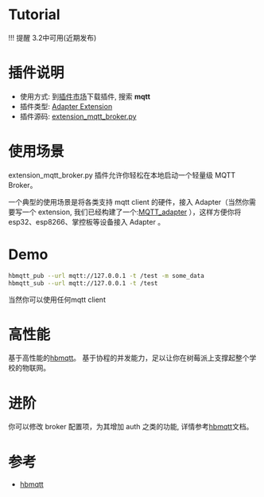 # Tutorial
!!! 提醒
    3.2中可用(近期发布)

# 插件说明

-   使用方式: 到[插件市场](/extension_guide/extension_market/)下载插件, 搜索 **mqtt**
-   插件类型: [Adapter Extension](https://adapter.codelab.club/dev_guide/helloworld/)
-   插件源码: [extension_mqtt_broker.py](https://github.com/CodeLabClub/codelab_adapter_extensions/blob/master/extensions_v3/extension_mqtt_broker.py)

# 使用场景

extension_mqtt_broker.py 插件允许你轻松在本地启动一个轻量级 MQTT Broker。

一个典型的使用场景是将各类支持 mqtt client 的硬件，接入 Adapter（当然你需要写一个 extension, 我们已经构建了一个:[MQTT_adapter](/extension_guide/MQTT_adapter/) ），这样方便你将 esp32、esp8266、掌控板等设备接入 Adapter 。

# Demo
```bash
hbmqtt_pub --url mqtt://127.0.0.1 -t /test -m some_data
hbmqtt_sub --url mqtt://127.0.0.1 -t /test
```

当然你可以使用任何mqtt client

# 高性能

基于高性能的[hbmqtt](https://hbmqtt.readthedocs.io/en/latest/index.html)。 基于协程的并发能力，足以让你在树莓派上支撑起整个学校的物联网。

# 进阶

你可以修改 broker 配置项，为其增加 auth 之类的功能, 详情参考[hbmqtt](https://hbmqtt.readthedocs.io/en/latest/index.html)文档。

# 参考

-   [hbmqtt](https://hbmqtt.readthedocs.io/en/latest/index.html)
